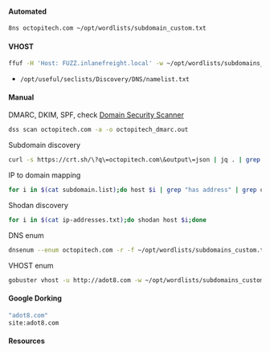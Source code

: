 #### Automated
```bash
8ns octopitech.com ~/opt/wordlists/subdomain_custom.txt
```
#### VHOST
```bash
ffuf -H 'Host: FUZZ.inlanefreight.local' -w ~/opt/wordlists/subdomains_custom.txt:FUZZ -u http://inlanefreight.local
```

- `/opt/useful/seclists/Discovery/DNS/namelist.txt`
#### Manual
DMARC, DKIM, SPF, check [Domain Security Scanner](https://github.com/globalcyberalliance/domain-security-scanner)
```bash
dss scan octopitech.com -a -o octopitech_dmarc.out
```

Subdomain discovery
```bash
curl -s https://crt.sh/\?q\=octopitech.com\&output\=json | jq . | grep name | cut -d":" -f2 | grep -v "CN=" | cut -d'"' -f2 | awk '{gsub(/\\n/,"\n");}1;' | sort -u > subdomains.lst
```
IP to domain mapping
```bash
for i in $(cat subdomain.list);do host $i | grep "has address" | grep octopitech.com | cut -d" " -f4 >> ip-addresses.txt;done
```
Shodan discovery
```bash
for i in $(cat ip-addresses.txt);do shodan host $i;done
```
DNS enum
```bash
dnsenum --enum octopitech.com -r -f ~/opt/wordlists/subdomains_custom.txt
```
VHOST enum
```bash
gobuster vhost -u http://adot8.com -w ~/opt/wordlists/subdomains_custom.txt --append-domain
```
#### Google Dorking
```bash
"adot8.com"
site:adot8.com
```

#### Resources
